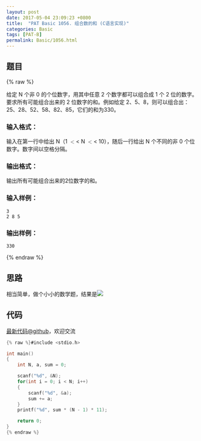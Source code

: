 ```yaml
---
layout: post
date: 2017-05-04 23:09:23 +0800
title:  "PAT Basic 1056. 组合数的和 (C语言实现)"
categories: Basic
tags: [PAT-B]
permalink: Basic/1056.html
---
```


## 题目

{% raw %}<div class="ques-view"><p>给定 N 个非 0 的个位数字，用其中任意 2 个数字都可以组合成 1 个 2 位的数字。要求所有可能组合出来的 2 位数字的和。例如给定 2、5、8，则可以组合出：25、28、52、58、82、85，它们的和为330。</p>
<h3 id="-">输入格式：</h3>
<p>输入在第一行中给出 N（1 <span class="katex"><span class="katex-mathml"><math><mrow><mo>&lt;</mo></mrow>&lt;</math></span><span aria-hidden="true" class="katex-html"><span class="strut" style="height:0.5391em;"></span><span class="strut bottom" style="height:0.5782em;vertical-align:-0.0391em;"></span><span class="base textstyle uncramped"><span class="mrel">&lt;</span></span></span></span> N <span class="katex"><span class="katex-mathml"><math><mrow><mo>&lt;</mo></mrow>&lt;</math></span><span aria-hidden="true" class="katex-html"><span class="strut" style="height:0.5391em;"></span><span class="strut bottom" style="height:0.5782em;vertical-align:-0.0391em;"></span><span class="base textstyle uncramped"><span class="mrel">&lt;</span></span></span></span> 10），随后一行给出 N 个不同的非 0 个位数字。数字间以空格分隔。</p>
<h3 id="-">输出格式：</h3>
<p>输出所有可能组合出来的2位数字的和。</p>
<h3 id="-">输入样例：</h3>
<pre><code class="lang-in">3
2 8 5
</code></pre>
<h3 id="-">输出样例：</h3>
<pre><code class="lang-out">330
</code></pre>
</div>{% endraw %}

## 思路

相当简单，做个小小的数学题，结果是![](http://latex.codecogs.com/svg.latex?11(N-1)\sum_{i=1}^Na_i)

## 代码

[最新代码@github](https://github.com/OliverLew/PAT/blob/master/PATBasic/1056.c)，欢迎交流
```c
{% raw %}#include <stdio.h>

int main()
{
    int N, a, sum = 0;

    scanf("%d", &N);
    for(int i = 0; i < N; i++)
    {
        scanf("%d", &a);
        sum += a;
    }
    printf("%d", sum * (N - 1) * 11);

    return 0;
}
{% endraw %}
```